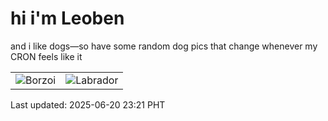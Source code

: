 # hi i'm Leoben

and i like dogs—so have some random dog pics that change whenever my CRON feels like it

|  |  |
|--------|----------|
| ![Borzoi](https://random-dog-vercel.vercel.app/api/random-borzoi?v=1750432910) | ![Labrador](https://random-dog-vercel.vercel.app/api/random-labrador?v=1750432910) |

Last updated: 2025-06-20 23:21 PHT
